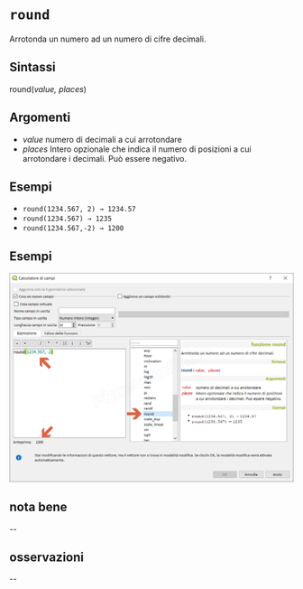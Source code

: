 # `round`

Arrotonda un numero ad un numero di cifre decimali.

## Sintassi

round(_value, places_)

## Argomenti

* _value_ numero di decimali a cui arrotondare
* _places_ Intero opzionale che indica il numero di posizioni a cui arrotondare i decimali. Può essere negativo.

## Esempi

* `round(1234.567, 2) → 1234.57`
* `round(1234.567) → 1235`
* `round(1234.567,-2) → 1200`

## Esempi

![](/img/matematica/round/round1.png)

## nota bene

--

## osservazioni

--